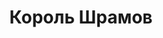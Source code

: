 ---
draft: false
slug: korol-shramov-0ffeb1f0
title: Король Шрамов
type: books
params:
  bookTitle: Король Шрамов
  tags:
  - adventure
  - audiobook
  - fantasy
  - fiction
  - high fantasy
  - LGBTQ+
  - magic
  - romance
  - young adult (YA)
  cover: https://images-na.ssl-images-amazon.com/images/S/compressed.photo.goodreads.com/books/1569661530l/49658621.jpg
  isbn: '9785171144975'
  goodreads_link: https://www.goodreads.com/book/show/49658621
  authors:
  - Leigh Bardugo
  publishers:
  - АСТ
  page_count: '608'
  short_book_description: 'У Николая Ланцова всегда был этот дар: верить в невозможное
    и делать невозможное реальностью. Никогда не жаловаться и не сдаваться.'
  russian_translation_status: exists
  series: King of Scars
  languages:
  - Русский
  book_description: 'У Николая Ланцова всегда был этот дар: верить в невозможное и
    делать невозможное реальностью. Никогда не жаловаться и не сдаваться. Никто не
    знает, как он смог выстоять в кровавой гражданской войне, разразившейся на родине
    юного короля. Теперь, когда враги собираются у границ ослабленной внутренними
    распрями Равки, перед неунывающим молодым человеком стоят новые задачи: пополнить
    казну, найти союзников и возродить некогда великую армию гришей – людей с магическими
    способностями. Николай готов рискнуть всем, чтобы спасти страну, даже если для
    этого придется вытащить на свет секреты, которым лучше оставаться похороненными,
    и разбередить раны, которые никогда не заживут…'
  russian_audioversion: 'no'
---